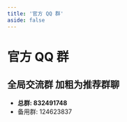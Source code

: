 ```yaml
---
title: '官方 QQ 群'
aside: false
---
```


# 官方 QQ 群

## 全局交流群 加粗为推荐群聊

- **总群: 832491748**
- 备用群: 124623837
